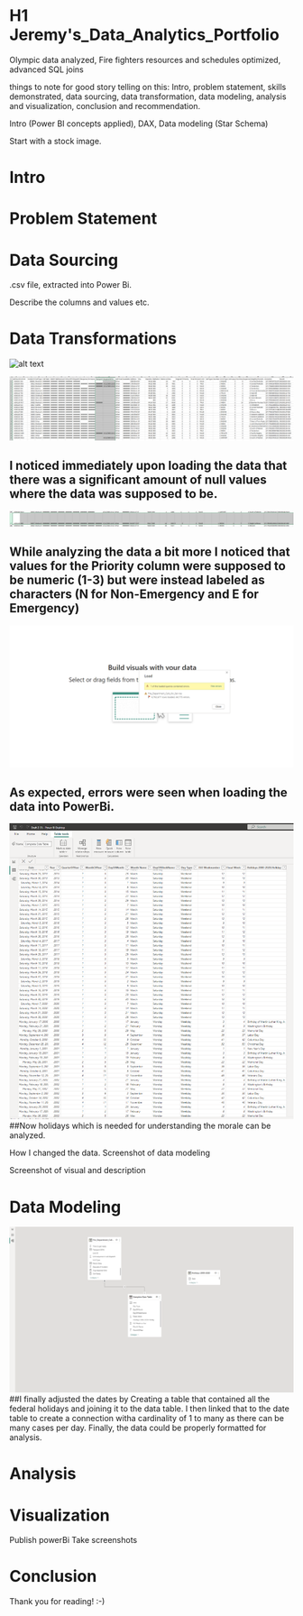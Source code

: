 # H1 Jeremy's_Data_Analytics_Portfolio
Olympic data analyzed, Fire fighters resources and schedules optimized, advanced SQL joins



things to note for good story telling on this:
Intro, problem statement, skills demonstrated, data sourcing, data transformation, data modeling, analysis and visualization, conclusion and recommendation.


Intro (Power BI concepts applied), DAX, Data modeling (Star Schema)

Start with a stock image.




# Intro



# Problem Statement



# Data Sourcing
.csv file, extracted into Power Bi.

Describe the columns and values etc.

# Data Transformations

![alt text](image.jpg)



![Inital Observation of the Data Given](nul_values_in_data.PNG)

## I noticed immediately upon loading the data that there was a significant amount of null values where the data was supposed to be. 

![Inital Observation of the Data Values Incorrect](character_where_numeric.PNG)
## While analyzing the data a bit more I noticed that values for the Priority column were supposed to be numeric (1-3) but were instead labeled as characters (N for Non-Emergency and E for Emergency) 

![Errors Loading Data](Errors_with_data.PNG)
## As expected, errors were seen when loading the data into PowerBi.


![Completed joined tables with holidays](complete_date_table_w_Holidays.PNG)
##Now holidays which is needed for understanding the morale can be analyzed.






How I changed the data. Screenshot of data modeling

Screenshot of visual and description




# Data Modeling
![Schema of Transformed Data](tables_schema.png)
##I finally adjusted the dates by Creating a table that contained all the federal holidays and joining it to the data table. I then linked that to the date table to create a connection witha  cardinality of 1 to many as there can be many cases per day. Finally, the data could be properly formatted for analysis. 



# Analysis



# Visualization

Publish powerBi
Take screenshots


# Conclusion


Thank you for reading! :-)



